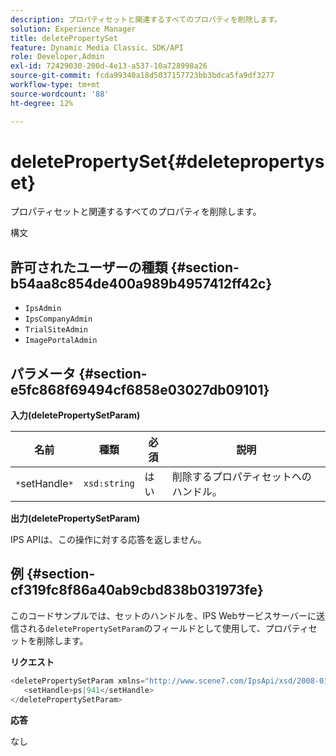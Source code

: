 ```yaml
---
description: プロパティセットと関連するすべてのプロパティを削除します。
solution: Experience Manager
title: deletePropertySet
feature: Dynamic Media Classic、SDK/API
role: Developer,Admin
exl-id: 72429030-200d-4e13-a537-10a728998a26
source-git-commit: fcda99340a18d5037157723bb3bdca5fa9df3277
workflow-type: tm+mt
source-wordcount: '88'
ht-degree: 12%

---
```


# deletePropertySet{#deletepropertyset}

プロパティセットと関連するすべてのプロパティを削除します。

構文

## 許可されたユーザーの種類 {#section-b54aa8c854de400a989b4957412ff42c}

* `IpsAdmin`
* `IpsCompanyAdmin`
* `TrialSiteAdmin`
* `ImagePortalAdmin`

## パラメータ {#section-e5fc868f69494cf6858e03027db09101}

**入力(deletePropertySetParam)**

| 名前 | 種類 | 必須 | 説明 |
|---|---|---|---|
| `*`setHandle`*` | `xsd:string` | はい | 削除するプロパティセットへのハンドル。 |

**出力(deletePropertySetParam)**

IPS APIは、この操作に対する応答を返しません。

## 例 {#section-cf319fc8f86a40ab9cbd838b031973fe}

このコードサンプルでは、セットのハンドルを、IPS Webサービスサーバーに送信される`deletePropertySetParam`のフィールドとして使用して、プロパティセットを削除します。

**リクエスト**

```java
<deletePropertySetParam xmlns="http://www.scene7.com/IpsApi/xsd/2008-01-15">
   <setHandle>ps|941</setHandle>
</deletePropertySetParam>
```

**応答**

なし
